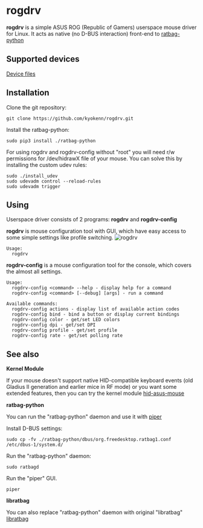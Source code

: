rogdrv
======

**rogdrv** is a simple ASUS ROG (Republic of Gamers) userspace mouse driver for Linux.
It acts as native (no D-BUS interaction) front-end to [ratbag-python](https://github.com/kyokenn/ratbag-python)


Supported devices
-----------------

[Device files](https://github.com/kyokenn/ratbag-python/tree/master/ratbag/devices)


Installation
------------

Clone the git repository:
```
git clone https://github.com/kyokenn/rogdrv.git
```

Install the ratbag-python:
```
sudo pip3 install ./ratbag-python
```

For using rogdrv and rogdrv-config without "root"
you will need r/w permissions for /dev/hidrawX file of your mouse.
You can solve this by installing the custom udev rules:
```
sudo ./install_udev
sudo udevadm control --reload-rules
sudo udevadm trigger
```

Using
-----

Userspace driver consists of 2 programs: **rogdrv** and **rogdrv-config**

**rogdrv** is mouse configuration tool with GUI,
which have easy access to some simple settings like profile switching.
![rogdrv](/screenshot.png)
```
Usage:
  rogdrv
```

**rogdrv-config** is a mouse configuration tool for the console,
which covers the almost all settings.
```
Usage:
  rogdrv-config <command> --help - display help for a command
  rogdrv-config <command> [--debug] [args] - run a command

Available commands:
  rogdrv-config actions - display list of available action codes
  rogdrv-config bind - bind a button or display current bindings
  rogdrv-config color - get/set LED colors
  rogdrv-config dpi - get/set DPI
  rogdrv-config profile - get/set profile
  rogdrv-config rate - get/set polling rate
```


See also
--------

**Kernel Module**

If your mouse doesn't support native HID-compatible keyboard events
(old Gladius II generation and earlier mice in RF mode) or you want some extended features,
then you can try the kernel module
[hid-asus-mouse](https://github.com/kyokenn/hid-asus-mouse)


**ratbag-python**

You can run the "ratbag-python" daemon and use it with [piper](https://github.com/libratbag/piper)

Install D-BUS settings:
```
sudo cp -fv ./ratbag-python/dbus/org.freedesktop.ratbag1.conf /etc/dbus-1/system.d/
```

Run the "ratbag-python" daemon:
```
sudo ratbagd
```

Run the "piper" GUI.
```
piper
```


**libratbag**

You can also replace "ratbag-python" daemon with original "libratbag"
[libratbag](https://github.com/libratbag/libratbag)
